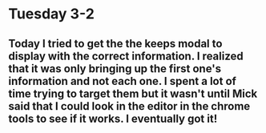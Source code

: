 # Tuesday 3-2 

## Today I tried to get the the keeps modal to display with the correct information. I realized that it was only bringing up the first one's information and not each one. I spent a lot of time trying to target them but it wasn't until Mick said that I could look in the editor in the chrome tools to see if it works. I eventually got it! 